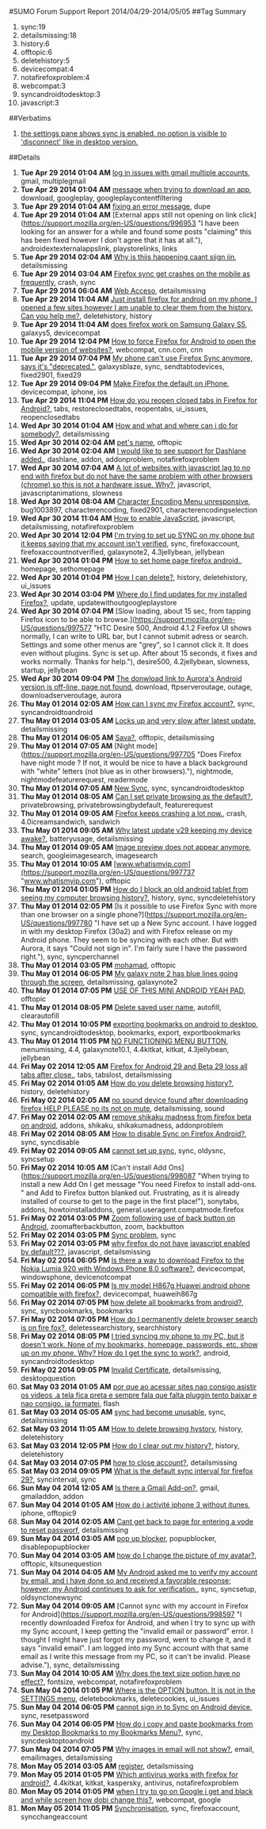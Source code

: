 #SUMO Forum Support Report  2014/04/29-2014/05/05
##Tag Summary
1. sync:19
1. detailsmissing:18
1. history:6
1. offtopic:6
1. deletehistory:5
1. devicecompat:4
1. notafirefoxproblem:4
1. webcompat:3
1. syncandroidtodesktop:3
1. javascript:3

##Verbatims
1. [the settings pane shows sync is enabled. no option is visible to 'disconnect' like in desktop version.](https://support.mozilla.org/en-US/questions/998071)

##Details
1. **Tue Apr 29 2014 01:04 AM** [log in issues with gmail multiple accounts](https://support.mozilla.org/en-US/questions/996950 "On my Samsung Galaxy, I used to be able to toggle between gmail accounts easily. Now I am always routed back to one account every time and it asks if I want to hide or sign in the account I do not want.
This happens even if the other gmail address and password appear that I want and select it."), gmail, multiplegmail
1. **Tue Apr 29 2014 01:04 AM** [message when trying to download an app](https://support.mozilla.org/en-US/questions/996951 "I've been trying to download text plus on my Alcatel one touch fierce phone in play store. But when I do I get an error message...your content filtering level does not allow you to download this item.  How do I change the content filtering level?"), download, googleplay, googleplaycontentfiltering
1. **Tue Apr 29 2014 01:04 AM** [fixing an error message](https://support.mozilla.org/en-US/questions/996952 "I'm trying to download the text plus app from my play store and it gives me this message...your content filtering level doesn't allow you to download this item.  How can I change that so I can download the text plus app?"), dupe
1. **Tue Apr 29 2014 01:04 AM** [External apps still not opening on link click](https://support.mozilla.org/en-US/questions/996953 "I have been looking for an answer for a while and found some posts "claiming" this has been fixed however I don't agree that it has at all."), androidextexternalappslink, playstorelinks, links
1. **Tue Apr 29 2014 02:04 AM** [Why is thiis happening caant siign iin](https://support.mozilla.org/en-US/questions/996962 "None hard time remembering passwordz etc. Impatient"), detailsmissing
1. **Tue Apr 29 2014 03:04 AM** [Firefox sync get crashes on the mobile as frequently](https://support.mozilla.org/en-US/questions/996972 "While using the Firefox Sync  the browser will hang and terminate the process and restart the application."), crash, sync
1. **Tue Apr 29 2014 06:04 AM** [Web Acceso](https://support.mozilla.org/en-US/questions/996992 "Acceso web"), detailsmissing
1. **Tue Apr 29 2014 11:04 AM** [Just install firefox for android on my phone. I opened a few sites however I am unable to clear them from the history. Can you help me?](https://support.mozilla.org/en-US/questions/997023 "Need assistance with clear browsing history from my android phone."), deletehistory, history
1. **Tue Apr 29 2014 11:04 AM** [does firefox work on Samsung Galaxy S5](https://support.mozilla.org/en-US/questions/997026 "available lists don't show it"), galaxys5, devicecompat
1. **Tue Apr 29 2014 12:04 PM** [How to force Firefox for Android to open the mobile version of websites?](https://support.mozilla.org/en-US/questions/997040 "Like the title says: How can I force Firefox for Android to open the mobile version of a website instead of the desktop version? Example: The CNN website ("), webcompat, cnn.com, cnn
1. **Tue Apr 29 2014 07:04 PM** [My phone can't use Firefox Sync anymore, says it's "deprecated."](https://support.mozilla.org/en-US/questions/997172 "On my Samsung Galaxy S Blaze running Ice Cream Sandwich, I'm suddenly having trouble with Firefox Sync. It was working fine yesterday, and today, I noticed that an update to Firefox for Android was installed."), galaxysblaze, sync, sendtabtodevices, fixed2901, fixed29
1. **Tue Apr 29 2014 09:04 PM** [Make Firefox the default on iPhone](https://support.mozilla.org/en-US/questions/997216 "Make Firefox the default on iPhone"), devicecompat, iphone, ios
1. **Tue Apr 29 2014 11:04 PM** [How do you reopen closed tabs in Firefox for Android?](https://support.mozilla.org/en-US/questions/997265 "I sometimes close q tab I hadn't meant to and I cannot find a menu option to reopen it."), tabs, restoreclosedtabs, reopentabs, ui_issues, reopenclosedtabs
1. **Wed Apr 30 2014 01:04 AM** [How and what and where can i do for somebody?](https://support.mozilla.org/en-US/questions/997302 "Frage eine Frage?"), detailsmissing
1. **Wed Apr 30 2014 02:04 AM** [pet's name](https://support.mozilla.org/en-US/questions/997312 "removing reset question answer"), offtopic
1. **Wed Apr 30 2014 02:04 AM** [I would like to see support for Dashlane added.](https://support.mozilla.org/en-US/questions/997316 "Dashlane is a password manager and has an extension for the Windows version of Firefox. It would be beneficial to add that support for the Android version."), dashlane, addon, addonproblem, notafirefoxproblem
1. **Wed Apr 30 2014 07:04 AM** [A lot of websites with javascript lag to no end with firefox but do not have the same problem with other browsers (chrome) so this is not a hardware issue. Why?](https://support.mozilla.org/en-US/questions/997363 "Websites that contain javascript animations bring firefox to its knees."), javascript, javascriptanimations, slowness
1. **Wed Apr 30 2014 08:04 AM** [Character Encoding Menu unresponsive](https://support.mozilla.org/en-US/questions/997382 "I've updated the app today to the newest version. When I tried changing the character encoding on a website that'S not displaying properly, I found that selecting a different encoding did nothing except check the circle next to it.
The only thing I could do from there was to select cancel or push return on my phone. It's getting a bit annoying to surf on a few websites now since I can't fix the encoding."), bug1003897, characterencoding, fixed2901, characterencodingselection
1. **Wed Apr 30 2014 11:04 AM** [How to enable JavaScript](https://support.mozilla.org/en-US/questions/997408 "How do I enable javascriot"), javascript, detailsmissing, notafirefoxproblem
1. **Wed Apr 30 2014 12:04 PM** [I'm trying to set up SYNC on my phone but it keeps saying that my account isn't verified](https://support.mozilla.org/en-US/questions/997418 "Even though it is, and is working on my computer. I've verified it. Galaxy Note II Android 4.3"), sync, firefoxaccount, firefoxaccountnotverified, galaxynote2, 4.3jellybean, jellybean
1. **Wed Apr 30 2014 01:04 PM** [How to set home page firefox android.](https://support.mozilla.org/en-US/questions/997422 "How do I set the homepage in latest firefox browser for android?"), homepage, sethomepage
1. **Wed Apr 30 2014 01:04 PM** [How I can delete?](https://support.mozilla.org/en-US/questions/997434 "I have a long list under history in my browser"), history, deletehistory, ui_issues
1. **Wed Apr 30 2014 03:04 PM** [Where do I find updates for my installed Firefox?](https://support.mozilla.org/en-US/questions/997476 "My android device keeps tying FF updates with chrome, which I refuse to use. 
Please provide an easily found update option here?"), update, updatewithoutgoogleplaystore
1. **Wed Apr 30 2014 07:04 PM** [Slow loading, about 15 sec, from tapping Firefox icon to be able to browse.](https://support.mozilla.org/en-US/questions/997577 "HTC Desire 500, Android 4.1.2
Firefox UI shows normally, I can write to URL bar, but I cannot submit adress or search. Settings and some other menus are "grey", so I cannot click it. It does even without plugins. Sync is set up. After about 15 seconds, it fixes and works normally. Thanks for help."), desire500, 4.2jellybean, slowness, startup, jellybean
1. **Wed Apr 30 2014 09:04 PM** [The donwload link to Aurora's Android version is off-line, page not found](https://support.mozilla.org/en-US/questions/997618 "I'm trying to download firefox-aurora to my android, but the file is not available. I'm receiving page not found... I couldn't find a place where I could report it properly, so I'm posting here..."), download, ftpserveroutage, outage, downloadserveroutage, aurora
1. **Thu May 01 2014 02:05 AM** [How can I sync my Firefox account?](https://support.mozilla.org/en-US/questions/997675 "I want to tranfer my Firefox to another android device. I signed up and was sent an email. I confirmed the email and then nothing happens. How do I start a fur fox account and then sync it? Please help?"), sync, syncandroidtoandroid
1. **Thu May 01 2014 03:05 AM** [Locks up and very slow after latest update](https://support.mozilla.org/en-US/questions/997680 "The browser now drags to a stop after the latest update. For the longest time it just sits. I have no problem with the internet connection at 25 mb download speed."), detailsmissing
1. **Thu May 01 2014 06:05 AM** [Sava?](https://support.mozilla.org/en-US/questions/997697 "Voila"), offtopic, detailsmissing
1. **Thu May 01 2014 07:05 AM** [Night mode](https://support.mozilla.org/en-US/questions/997705 "Does Firefox have night mode ?
If not, it would be nice to have a black background with "white" letters (not blue as in other browsers)."), nightmode, nightmodefeaturerequest, readermode
1. **Thu May 01 2014 07:05 AM** [New Sync](https://support.mozilla.org/en-US/questions/997707 "Hi, how I can share bookmark from my Android version Mozilla to my PC version Mozilla?
Both devices use last version of Mozilla, and new Mozilla Sync.
In previous version of Sync I can do it by using share button and firefox sync button."), sync, syncandroidtodesktop
1. **Thu May 01 2014 08:05 AM** [Can I set private browsing as the default?](https://support.mozilla.org/en-US/questions/997712 "How can I force the android browser to stay in a private window?"), privatebrowsing, privatebrowsingbydefault, featurerequest
1. **Thu May 01 2014 09:05 AM** [Firefox keeps crashing a lot now.](https://support.mozilla.org/en-US/questions/997720 "I have the huawei ascend plus phone running android 4.0 (ICS) I've been using Firefox for a very long time and before it was rare that it crashed but for about the last month or so it keeps crashing over and over and very often too. It does it more when I'm on a site with pictures like tumblr for instance. Sometimes it sends a crash report but for the past week,it hasn't mostly. Please help me fix this problem."), crash, 4.0icreamsandwich, sandwich
1. **Thu May 01 2014 09:05 AM** [Why latest update v29 keeping my device awake?](https://support.mozilla.org/en-US/questions/997721 "Firefox is keeping my device awake, can't let it go into deep sleep."), batteryusage, detailsmissing
1. **Thu May 01 2014 09:05 AM** [Image preview does not appear anymore](https://support.mozilla.org/en-US/questions/997726 "For a while now every time I click on an image in the Google image result page it doesn't open the image previewer anymore, but instead takes me directly to the website where the image is from and there I have to actually search for said image. Sometimes that image is not even visible or available anymore on the website, despite the fact that it showed up during my Google image search."), search, googleimagesearch, imagesearch
1. **Thu May 01 2014 10:05 AM** [www.whatismyip.com](https://support.mozilla.org/en-US/questions/997737 "www.whatismyip.com"), offtopic
1. **Thu May 01 2014 01:05 PM** [How do I block an old android tablet from seeing my computer browsing history?](https://support.mozilla.org/en-US/questions/997765 "My Samsung tablet is now being used by my ex-partner and I have just discovered that my current and ongoing browsing history on my laptop computer is showing on the tablet. How can I disconnect the tablet (which I no longer physically have access to) from my computer/account?"), history, sync, syncdeletehistory
1. **Thu May 01 2014 02:05 PM** [Is it possible to use Firefox Sync with more than one browser on a single phone?](https://support.mozilla.org/en-US/questions/997780 "I have set up a New Sync account. I have logged in with my desktop Firefox (30a2) and with Firefox release on my Android phone. They seem to be syncing with each other. But with Aurora, it says "Could not sign in". I'm fairly sure I have the password right."), sync, syncperchannel
1. **Thu May 01 2014 03:05 PM** [mohamad](https://support.mozilla.org/en-US/questions/997795 "akbari"), offtopic
1. **Thu May 01 2014 06:05 PM** [My galaxy note 2 has blue lines going through the screen](https://support.mozilla.org/en-US/questions/997376 "My galaxy note two has a slight blue tint on the screen appear all of a sudden.Why?"), detailsmissing, galaxynote2
1. **Thu May 01 2014 07:05 PM** [USE OF THIS MINI ANDROID YEAH PAD](https://support.mozilla.org/en-US/questions/997893 "I am wondering if this device can be used to download and play a video as it does show it to have phone internet connection. Thanks for any help."), offtopic
1. **Thu May 01 2014 08:05 PM** [Delete saved user name](https://support.mozilla.org/en-US/questions/997924 "I accidentally saved a user name containing a capital letter instead of a small letter. Now I can't log in. How can I correct or delete the user name?"), autofill, clearautofill
1. **Thu May 01 2014 10:05 PM** [exporting bookmarks on android to desktop](https://support.mozilla.org/en-US/questions/997970 "I Bought a new computer and a new tablet. My bookmarks somehow got imported unto the tablet but I want them on the desktop. How can I export themto the desktop?"), sync, syncandroidtodesktop, bookmarks, export, exportbookmarks
1. **Thu May 01 2014 11:05 PM** [NO FUNCTIONING MENU BUTTON](https://support.mozilla.org/en-US/questions/997786 "Galaxy Note 10.1 2014 (SM-P600) with 4.42 update(Build KOT49H.P600UEUCND2)"), menumissing, 4.4, galaxynote10.1, 4.4kitkat, kitkat, 4.3jellybean, jellybean
1. **Fri May 02 2014 12:05 AM** [Firefox for Android 29 and Beta 29 loss all tabs after close.](https://support.mozilla.org/en-US/questions/997991 "I recently. Upgraded to the new Firefox for android and all of my tabs disappeared which was unexpected, but alright. What is not alright though is that after I fixed the tabs I wanted they disappeared again when I closed the browser. I have it set to restore tabs, but it only does so 1 or 2 times out of 10 and never when I restart my phone. How can I fix this? It's just plain annoying! I never had this issue with 28!"), tabs, tabslost, detailsmissing
1. **Fri May 02 2014 01:05 AM** [How do you delete browsing history?](https://support.mozilla.org/en-US/questions/997994 "How do you delete browsing history?"), history, deletehistory
1. **Fri May 02 2014 02:05 AM** [no sound device found after downloading firefox HELP PLEASE no its not on mute](https://support.mozilla.org/en-US/questions/998014 "Had google chrome then downloaded firefox and now no sound"), detailsmissing, sound
1. **Fri May 02 2014 02:05 AM** [remove shikaku madness from firefox beta on android](https://support.mozilla.org/en-US/questions/998020 "How can I get rid of this? It is annoying that every day it pops up in my notifications to touch to download shikaku madness. Addons Detector says it is coming from firefox beta."), addons, shikaku, shikakumadness, addonproblem
1. **Fri May 02 2014 08:05 AM** [How to disable Sync on Firefox Android?](https://support.mozilla.org/en-US/questions/998071 "The settings pane shows Sync is enabled. No option is visible to 'disconnect' like in desktop version."), sync, syncdisable
1. **Fri May 02 2014 09:05 AM** [cannot set up sync](https://support.mozilla.org/en-US/questions/998077 "I have sync set up on my PC with a username, password and recovery key.
I have installed firefox on my android phone and wish to sync to the desktop. On the desktop system I select sync and pair a device and it asks me for the code from the phone
When I select sync from the settings menu on the phone it asks me to log in to an account it does not give me the code. I have tried setting up an account from the phone however having done this it still does not offer me a code.
How can I get the code to put into my desktop system?
Thanks."), sync, oldysnc, syncsetup
1. **Fri May 02 2014 10:05 AM** [Can't install Add Ons](https://support.mozilla.org/en-US/questions/998087 "When trying to install a new Add On I get message "You need Firefox to install add-ons. " and Add to Firefox button blanked out. Frustrating, as it is already installed of course to get to the page in the first place!"), sonytabs, addons, howtoinstalladdons, general.useragent.compatmode.firefox
1. **Fri May 02 2014 03:05 PM** [Zoom following use of back button on Android](https://support.mozilla.org/en-US/questions/998139 "Hi,"), zoomafterbackbutton, zoom, backbutton
1. **Fri May 02 2014 03:05 PM** [Sync problem](https://support.mozilla.org/en-US/questions/998143 "If I cant use my sync key and I have to unlink al my devices then what good is sync, it makes no sense to have to unlink my computers and redo everything just to have firefox on my new phone.This is a stupid way of doing things.just like firefox 29 makes a bunch of things not work anymore, if firefox wants to be Chrome...I may as well use Chrome ?"), sync
1. **Fri May 02 2014 03:05 PM** [why firefox do not have javascript enabled by default???](https://support.mozilla.org/en-US/questions/998151 "do not understand why JS in not by default installed in firefox. :-("), javascript, detailsmissing
1. **Fri May 02 2014 06:05 PM** [Is there a way to download Firefox to the Nokia Lumia 920 with Windows Phone 8.0 software?](https://support.mozilla.org/en-US/questions/998220 "I tried to follow the standard download and was prompted... device does not support..."), devicecompat, windowsphone, devicenotcompat
1. **Fri May 02 2014 06:05 PM** [Is my model H867g Huawei android phone compatible with firefox?](https://support.mozilla.org/en-US/questions/998223 "My phone has the Android 4.0 OS, will it work with Firefox beta?"), devicecompat, huaweih867g
1. **Fri May 02 2014 07:05 PM** [how delete all bookmarks from android?](https://support.mozilla.org/en-US/questions/998242 "sync uses 1 year old bookmarks. I want to reload all bookmarks from my desktop."), sync, syncbookmarks, bookmarks
1. **Fri May 02 2014 07:05 PM** [How do I permanently delete browser search is on fire fox?](https://support.mozilla.org/en-US/questions/998240 "My android keeps a long list of. My past searches.  I want to remove them permanently."), deletessearchistory, searchhistory
1. **Fri May 02 2014 08:05 PM** [I tried syncing my phone to my PC, but it doesn't work. None of my bookmarks, homepage, passwords, etc. show up on my phone. Why? How do I get the sync to work?](https://support.mozilla.org/en-US/questions/998246 "I have a galaxy S5. Newest Firefox app on phone. Latest Firefox version on pc."), android, syncandroidtodesktop
1. **Fri May 02 2014 09:05 PM** [Invalid Certificate](https://support.mozilla.org/en-US/questions/998269 "I received an email ftom yahoo to update firefox.
When I went to the website it said invalid certificate, this website can not be trusted. .."), detailsmissing, desktopquestion
1. **Sat May 03 2014 01:05 AM** [por que ao acessar sites nao consigo asistir os videos .a tela fica preta e sempre fala que falta pluggin tento baixar e nao consigo. ja formatei](https://support.mozilla.org/en-US/questions/998328 "Condigo ver video no you tube. Mas nao nos sites."), flash
1. **Sat May 03 2014 05:05 AM** [sync had become unusable](https://support.mozilla.org/en-US/questions/998359 "Firefox zync has been an extremely important part of my life- I use many different devices. I have many bookmarks saved in many folders on my bookmarks toolbar...I uninstalled Firefox Beta on my android so I can install the new version of Firefox
now I can't seem to get any of my bookmarks toolbar folders back in the new version of Firefox on my android
I've read that there is a new sync procedure ...I've tried it and everything I could think of. 
this is so important to me --please help!"), sync, detailsmissing
1. **Sat May 03 2014 11:05 AM** [How to delete browsing hystory](https://support.mozilla.org/en-US/questions/998392 "How to browsing sites"), history, deletehistory
1. **Sat May 03 2014 12:05 PM** [How do I clear out my history?](https://support.mozilla.org/en-US/questions/998407 "How do I get rid of my history"), history, deletehistory
1. **Sat May 03 2014 07:05 PM** [how to close account?](https://support.mozilla.org/en-US/questions/998487 "Close"), detailsmissing
1. **Sat May 03 2014 09:05 PM** [What is the default sync interval for firefox 29?](https://support.mozilla.org/en-US/questions/998522 "Only like to know the sync interval for firefox 29 in android. 
Thanks."), syncinterval, sync
1. **Sun May 04 2014 12:05 AM** [Is there a Gmail Add-on?](https://support.mozilla.org/en-US/questions/998539 "I was wondering if there was an Add on, on Firefox where whenever I get a email on Gmail , I will automatically be notified ."), gmail, gmailaddon, addon
1. **Sun May 04 2014 01:05 AM** [How do i activité iphone 3 without itunes](https://support.mozilla.org/en-US/questions/998549 "Dont have itunes need to actitvate iphone3"), iphone, offtopic9
1. **Sun May 04 2014 02:05 AM** [Cant get back to page for entering a vode to reset passworf](https://support.mozilla.org/en-US/questions/998563 "Password reset  have code from google.  Can't find page to enter it"), detailsmissing
1. **Sun May 04 2014 03:05 AM** [pop up blocker](https://support.mozilla.org/en-US/questions/998569 "how do i deactivate pop up blocker ?"), popupblocker, disablepopupblocker
1. **Sun May 04 2014 03:05 AM** [how do I change the picture of my avatar?](https://support.mozilla.org/en-US/questions/998571 "I need directions to change my profile pic. Please hel0 ASAP!Thanks"), offtopic, kitsunequestion
1. **Sun May 04 2014 04:05 AM** [My Android asked me to verify my account by email, and i have done so and received a favorable response; however, my Android continues to ask for verification.](https://support.mozilla.org/en-US/questions/998573 "I am trying to sync my desktop with  my Android phone.  I have set up a Firefox account.  The sync instructions on the desktop say I must enter codes into my Android.  When I try to do so, the Android first asks me to verify the account by responding to an email.  I have received three of these emails, responded to each, and received a response in each case indicating the verification was successful.  However, my Android phone will nevertheless not move past the screen that requires verification."), sync, syncsetup, oldsynctonewsync
1. **Sun May 04 2014 09:05 AM** [Cannot sync with my account in Firefox for Android](https://support.mozilla.org/en-US/questions/998597 "I recently downloaded Firefox for Android, and when I try to sync up with my Sync account, I keep getting the "invalid email or password" error. I thought I might have just forgot my password, went to change it, and it says "invalid email". I am logged into my Sync account with that same email as I write this message from my PC, so it can't be invalid. Please advise."), sync, detailsmissing
1. **Sun May 04 2014 10:05 AM** [Why does the text size option have no effect?](https://support.mozilla.org/en-US/questions/998599 "Hi, text is really small. When going through display option settings and enlarging the text using the A button it has no effect on actual pages. The text is still tiny. I have tried downloading 'no small text' but get the message that it's incompatible. Is there a solution? Thanks."), fontsize, webcompat, notafirefoxproblem
1. **Sun May 04 2014 01:05 PM** [Where is the OPTION button.  It is not in the SETTINGS menu](https://support.mozilla.org/en-US/questions/998616 "I'm trying to delete cookies and bookmarks but there is no OPTION button nor a bookmark delete button to be gound!"), deletebookmarks, deletecookies, ui_issues
1. **Sun May 04 2014 06:05 PM** [cannot sign in to Sync on Android device](https://support.mozilla.org/en-US/questions/998677 "I have unlinked all devices, updated Desktop Firefox to the newest version and set up a Sync account. On my Android phone firefox is also the latest version, but attempting to sign in to Sync keeps telling me that I am using the wrong email or password. I'm not, I checked again and again that all information is correct."), sync, resetpassword
1. **Sun May 04 2014 06:05 PM** [How do i copy and paste bookmarks from my Desktop Bookmarks to my Bookmarks Menu?](https://support.mozilla.org/en-US/questions/998687 "I have bookmarks on my Android (version 29). I want to know how do I copy and paste bookmarks from my Desktop Bookmarks to my Bookmarks Menu?"), sync, syncdesktoptoandroid
1. **Sun May 04 2014 07:05 PM** [Why images in email will not show?](https://support.mozilla.org/en-US/questions/998688 "The images n my email stoped & would get a place to tap to show them now I don't even get that opption. Don't know how to fix this."), email, emailimages, detailsmissing
1. **Mon May 05 2014 03:05 AM** [register](https://support.mozilla.org/en-US/questions/998762 "how long does it take to register"), detailsmissing
1. **Mon May 05 2014 01:05 PM** [Which antivirus works with firefox for android?](https://support.mozilla.org/en-US/questions/998817 "I use a tablet with Android 4.4 (Kitkat). I have successfully installed Firefox for Android on it. I am used to Kaspersky but the Kaspersky APP doesn't support Firefox. Is there an Internet Security that I can use that supports Firefox on my Android tablet?"), 4.4kitkat, kitkat, kaspersky, antivirus, notafirefoxproblem
1. **Mon May 05 2014 01:05 PM** [when I try to go on Google i get and black and while screen how dobi change this?](https://support.mozilla.org/en-US/questions/998679 "Li cant see what I am looking for on Google ad screen us black and white how do  I fux this?"), webcompat, google
1. **Mon May 05 2014 11:05 PM** [Synchronisation](https://support.mozilla.org/en-US/questions/998928 "Hallo,"), sync, firefoxaccount, syncchangeaccount
